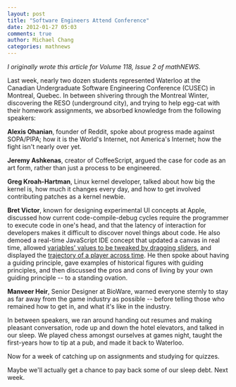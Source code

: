 ```yaml
---
layout: post
title: "Software Engineers Attend Conference"
date: 2012-01-27 05:03
comments: true
author: Michael Chang
categories: mathnews
---
```


 _I originally wrote this article for Volume 118, Issue 2 of mathNEWS._
 
Last week, nearly two dozen students represented Waterloo at the Canadian Undergraduate Software Engineering Conference (CUSEC) in Montreal, Quebec. In between shivering through the Montreal Winter, discovering the RESO (underground city), and trying to help egg-cat with their homework assignments, we absorbed knowledge from the following speakers:

**Alexis Ohanian**, founder of Reddit, spoke about progress made against SOPA/PIPA; how it is the World's Internet, not America's Internet; how the fight isn't nearly over yet.

**Jeremy Ashkenas**, creator of CoffeeScript, argued the case for code as an art form, rather than just a process to be engineered.

**Greg Kroah-Hartman**, Linux kernel developer, talked about how big the kernel is, how much it changes every day, and how to get involved contributing patches as a kernel newbie.

**Bret Victor**, known for designing experimental UI concepts at Apple, discussed how current code-compile-debug cycles require the programmer to execute code in one's head, and that the latency of interaction for developers makes it difficult to discover novel things about code. He also demoed a real-time JavaScript IDE concept that updated a canvas in real time, allowed [variables' values to be tweaked by dragging sliders](http://worrydream.com/ScrubbingCalculator/), and displayed the [trajectory of a player across time](http://worrydream.com/LadderOfAbstraction/). He then spoke about having a guiding principle, gave examples of historical figures with guiding principles, and then discussed the pros and cons of living by your own guiding principle -- to a standing ovation.

**Manveer Heir**, Senior Designer at BioWare, warned everyone sternly to stay as far away from the game industry as possible -- before telling those who remained how to get in, and what it's like in the industry.

In between speakers, we ran around handing out resumes and making pleasant conversation, rode up and down the hotel elevators, and talked in our sleep. We played chess amongst ourselves at games night, taught the first-years how to tip at a pub, and made it back to Waterloo.

Now for a week of catching up on assignments and studying for quizzes.

Maybe we'll actually get a chance to pay back some of our sleep debt. Next week.
